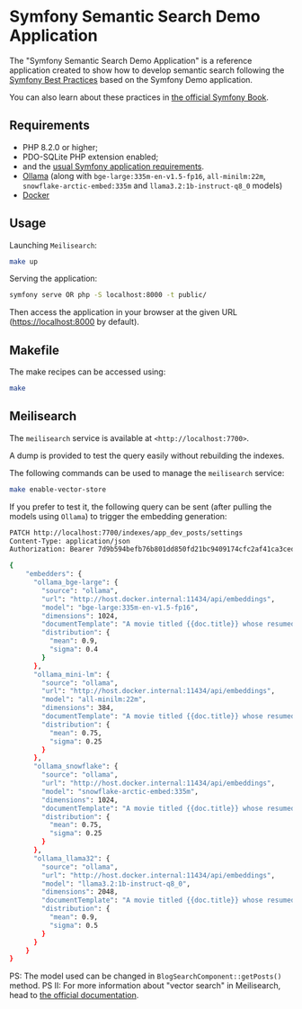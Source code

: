 Symfony Semantic Search Demo Application
========================================

The "Symfony Semantic Search Demo Application" is a reference application created to show how
to develop semantic search following the [Symfony Best Practices][1] based on the Symfony Demo application.

You can also learn about these practices in [the official Symfony Book][5].

Requirements
------------

  * PHP 8.2.0 or higher;
  * PDO-SQLite PHP extension enabled;
  * and the [usual Symfony application requirements][2].
  * [Ollama](https://ollama.com/) (along with `bge-large:335m-en-v1.5-fp16`, `all-minilm:22m`, `snowflake-arctic-embed:335m` and `llama3.2:1b-instruct-q8_0` models)
  * [Docker](https://www.docker.com/)

Usage
-----

Launching `Meilisearch`:

```bash
make up
```

Serving the application:

```bash
symfony serve OR php -S localhost:8000 -t public/
```

Then access the application in your browser at the given URL (<https://localhost:8000> by default).

Makefile
--------

The make recipes can be accessed using: 

```bash
make
```

Meilisearch
-----------

The `meilisearch` service is available at `<http://localhost:7700>`.

A dump is provided to test the query easily without rebuilding the indexes.

The following commands can be used to manage the `meilisearch` service:

```bash
make enable-vector-store
```

If you prefer to test it, the following query can be sent (after pulling the models using `Ollama`) to trigger the embedding generation:

```bash
PATCH http://localhost:7700/indexes/app_dev_posts/settings
Content-Type: application/json
Authorization: Bearer 7d9b594befb76b801dd850fd21bc9409174cfc2af41ca3ceda5681ba81f9

{
    "embedders": {
      "ollama_bge-large": {
        "source": "ollama",
        "url": "http://host.docker.internal:11434/api/embeddings",
        "model": "bge-large:335m-en-v1.5-fp16",
        "dimensions": 1024,
        "documentTemplate": "A movie titled {{doc.title}} whose resumed in {{doc.summary}} and the whole critic is {{doc.content|truncatewords: 100}}, the critic is written by {{doc.author.fullName}}",
        "distribution": {
          "mean": 0.9,
          "sigma": 0.4
        }
      },
      "ollama_mini-lm": {
        "source": "ollama",
        "url": "http://host.docker.internal:11434/api/embeddings",
        "model": "all-minilm:22m",
        "dimensions": 384,
        "documentTemplate": "A movie titled {{doc.title}} whose resumed in {{doc.summary}} and the whole critic is {{doc.content|truncatewords: 100}}, the critic is written by {{doc.author.fullName}}",
        "distribution": {
          "mean": 0.75,
          "sigma": 0.25
        }
      },
      "ollama_snowflake": {
        "source": "ollama",
        "url": "http://host.docker.internal:11434/api/embeddings",
        "model": "snowflake-arctic-embed:335m",
        "dimensions": 1024,
        "documentTemplate": "A movie titled {{doc.title}} whose resumed in {{doc.summary}} and the whole critic is {{doc.content|truncatewords: 100}}, the critic is written by {{doc.author.fullName}}",
        "distribution": {
          "mean": 0.75,
          "sigma": 0.25
        }
      },
      "ollama_llama32": {
        "source": "ollama",
        "url": "http://host.docker.internal:11434/api/embeddings",
        "model": "llama3.2:1b-instruct-q8_0",
        "dimensions": 2048,
        "documentTemplate": "A movie titled {{doc.title}} whose resumed in {{doc.summary}} and the whole critic is {{doc.content|truncatewords: 100}}, the critic is written by {{doc.author.fullName}}",
        "distribution": {
          "mean": 0.9,
          "sigma": 0.5
        }
      }
    }
}
```

PS: The model used can be changed in `BlogSearchComponent::getPosts()` method.
PS II: For more information about "vector search" in Meilisearch, head to [the official documentation](https://www.meilisearch.com/docs/learn/ai_powered_search/getting_started_with_ai_search).

[1]: https://symfony.com/doc/current/best_practices.html
[2]: https://symfony.com/doc/current/setup.html#technical-requirements
[5]: https://symfony.com/book
[6]: https://getcomposer.org/
